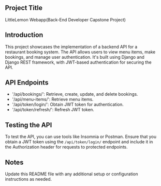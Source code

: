 ## Project Title

LittleLemon Webapp(Back-End Developer Capstone Project)

## Introduction

This project showcases the implementation of a backend API for a restaurant booking system. The API allows users to view menu items, make bookings, and manage user authentication. It's built using Django and Django REST framework, with JWT-based authentication for securing the API.

## API Endpoints

- '/api/bookings/': Retrieve, create, update, and delete bookings.
- '/api/menu-items/': Retrieve menu items.
- '/api/token/login/': Obtain JWT token for authentication.
- '/api/token/refresh/': Refresh JWT token.

## Testing the API

To test the API, you can use tools like Insomnia or Postman. Ensure that you obtain a JWT token using the `/api/token/login/` endpoint and include it in the Authorization header for requests to protected endpoints.

## Notes

Update this README file with any additional setup or configuration instructions as needed.
